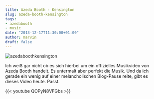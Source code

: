 ```yaml
---
title: Azeda Booth - Kensington
slug: azeda-booth-kensington
tags:
- azedabooth
- music
date: "2013-12-17T11:30:00+01:00"
author: marvin
draft: false
---
```

![azedaboothkensington](/images/azedaboothkensington.jpg)

Ich weiß gar nicht ob es sich hierbei um ein offizielles Musikvideo von
Azeda Booth handelt. Es untermalt aber perfekt die Musik. Und da ich
gerade ein wenig auf einer melancholischen Blog-Pause reite, gibt es
dieses Video heute. Passt.

{{< youtube QOPyN8VFGbs >}}